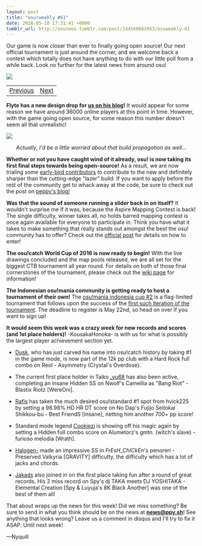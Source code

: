 ```yaml
---
layout: post
title: "osu!weekly #61"
date: 2016-05-18 17:31:41 +0000
tumblr_url: http://osunews.tumblr.com/post/144560661953/osuweekly-61
---
```


Our game is now closer than ever to finally going open source! Our next official tournament is just around the corner, and we welcome back a contest which totally does not have anything to do with our little poll from a while back. Look no further for the latest news from around osu!

![](https://puu.sh/nqIAS/05e726ece8.jpg)
<table width="100%"><tr><td align="left"><a href="https://osu.ppy.sh/home/news/2016-05-11-osuweekly-60">Previous</a></td>
<td align="right"><a href="https://osu.ppy.sh/home/news/2016-05-26-osuweekly-62">Next</a></td>
</tr></table>

**Flyte has a new design drop for [us on his blog](https://next.ppy.sh/post/144290262028/osunext-fridays-its-not-so-much-of-a-preview)!** It would appear for some reason we have around 36000 online players at this point in time. However, with the game going open source, for some reason this number doesn't seem all that unrealistic!

![](http://67.media.tumblr.com/d7f2c3abd52d857fcf8270ba3bef0a8f/tumblr_o73y9oXErl1tleiqgo1_1280.jpg)
<p style="text-align:center;"><i>Actually, I'd be a little worried about that build propagation as well...</i></p>

**Whether or not you have caught wind of it already, osu! is now taking its first final steps towards being open-source!** As a result, we are now trialing some [early-bird contributors](https://blog.ppy.sh/post/144539340703/early-bird-contributors) to contribute to the new and definitely sharper than the cutting-edge "lazer" build. If you want to apply before the rest of the community get to whack away at the code, be sure to check out the post on [peppy's blog!](https://blog.ppy.sh/)

**Was that the sound of someone running a slider back in on itself?** It wouldn't surprise me if it was, because the Aspire Mapping Contest is back! The single difficulty, winner takes all, no holds barred mapping contest is once again available for everyone to participate in. Think you have what it takes to make something that really stands out amongst the best the osu! community has to offer? Check out the [official post](https://osu.ppy.sh/home/news/2016-05-17-aspire-returns-beatmap-contest) for details on how to enter!

**The osu!catch World Cup of 2016 is now ready to begin!** With the live drawings concluded and the map pools released, we are all set for the biggest CTB tournament all year round. For details on both of those final cornerstones of the tournament, please check out the [wiki page](https://osu.ppy.sh/wiki/Osu!catch_World_Cup_2016) for information!

**The Indonesian osu!mania community is getting ready to host a tournament of their own!** The [osu!mania indonesia cup #2](https://osu.ppy.sh/community/forums/topics/447203&start=0) is a flag-limited tournament that follows upon the success of the [first such iteration of the tournament](https://osu.ppy.sh/community/forums/topics/254190). The deadline to register is May 22nd, so head on over if you want to sign up!

**It would seem this week was a crazy week for new records and scores (and 1st place holders)!** -KousakaHonoka- is with us for what is possibly the largest player achievement section yet.

+ [Dusk](https://osu.ppy.sh/users/Dusk), who has just carved his name into osu!catch history by taking #1 in the game mode, is now part of the 12k pp club with a Hard Rock full combo on Reol - Asymmetry (Crystal's Overdose).

+ The current first place holder in Taiko [_yu68](https://osu.ppy.sh/users/_yu68) has also been active, completing an insane Hidden SS on Nwolf's Camellia as "Bang Riot" - Blastix Riotz [WereOni].

+ [Rafis](https://osu.ppy.sh/users/rafis) has taken the much desired osu!standard #1 spot from hvick225 by setting a 98.98% HD HR DT score on No Dap's Fujijo Seitokai Shikkou-bu - Best FriendS [Insane], netting him another 700+ pp score!

+ Standard mode legend [Cookiezi](https://osu.ppy.sh/users/Cookiezi) is showing off his magic again by setting a Hidden full combo score on Alumetorz's gmtn. (witch's slave) - furioso melodia [Wrath].

+ [Halogen-](https://osu.ppy.sh/users/Halogen-) made an impressive SS in     ​_FrEsH_ChICkEn_​'s penoreri - Preserved Valkyria [GRAVITY] difficulty, the difficulty which has a lot of jacks and chords.

+ [Jakads](https://osu.ppy.sh/users/jakads) also joined in on the first place taking fun after a round of great records. His 2 miss record on Spy's dj TAKA meets DJ YOSHITAKA - Elemental Creation [Spy & Luyuja's 8K Black Another] was one of the best of them all!

That about wraps up the news for this week! Did we miss something? Be sure to send in what you think should be on the news at **[news@ppy.sh](mailto:news@ppy.sh)**! See anything that looks wrong? Leave us a comment in disqus and I'll try to fix it ASAP. Until next week!

—Nyquill
